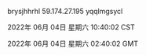 brysjhhrhl 59.174.27.195 yqqlmgsycl

2022年 06月 04日 星期六 10:40:02 CST

2022年 06月 04日 星期六 02:40:02 GMT

